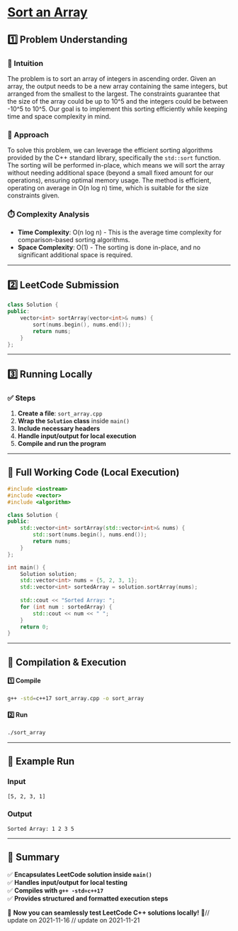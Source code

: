 # **[Sort an Array](https://leetcode.com/problems/sort-an-array/description/)**  

## **1️⃣ Problem Understanding**  
### **📌 Intuition**  
The problem is to sort an array of integers in ascending order. Given an array, the output needs to be a new array containing the same integers, but arranged from the smallest to the largest. The constraints guarantee that the size of the array could be up to 10^5 and the integers could be between -10^5 to 10^5. Our goal is to implement this sorting efficiently while keeping time and space complexity in mind.

### **🚀 Approach**  
To solve this problem, we can leverage the efficient sorting algorithms provided by the C++ standard library, specifically the `std::sort` function. The sorting will be performed in-place, which means we will sort the array without needing additional space (beyond a small fixed amount for our operations), ensuring optimal memory usage. The method is efficient, operating on average in O(n log n) time, which is suitable for the size constraints given.

### **⏱️ Complexity Analysis**  
- **Time Complexity**: O(n log n) - This is the average time complexity for comparison-based sorting algorithms.
- **Space Complexity**: O(1) - The sorting is done in-place, and no significant additional space is required.

---  

## **2️⃣ LeetCode Submission**  
```cpp
class Solution {
public:
    vector<int> sortArray(vector<int>& nums) {
        sort(nums.begin(), nums.end());
        return nums;
    }
};
```  

---  

## **3️⃣ Running Locally**  
### **✅ Steps**  
1. **Create a file**: `sort_array.cpp`  
2. **Wrap the `Solution` class** inside `main()`  
3. **Include necessary headers**  
4. **Handle input/output for local execution**  
5. **Compile and run the program**  

---  

## **📝 Full Working Code (Local Execution)**  
```cpp
#include <iostream>
#include <vector>
#include <algorithm>

class Solution {
public:
    std::vector<int> sortArray(std::vector<int>& nums) {
        std::sort(nums.begin(), nums.end());
        return nums;
    }
};

int main() {
    Solution solution;
    std::vector<int> nums = {5, 2, 3, 1};
    std::vector<int> sortedArray = solution.sortArray(nums);
    
    std::cout << "Sorted Array: ";
    for (int num : sortedArray) {
        std::cout << num << " ";
    }
    return 0;
}
```  

---  

## **🔧 Compilation & Execution**  
#### **1️⃣ Compile**  
```bash
g++ -std=c++17 sort_array.cpp -o sort_array
```  

#### **2️⃣ Run**  
```bash
./sort_array
```  

---  

## **🎯 Example Run**  
### **Input**  
```
[5, 2, 3, 1]
```  
### **Output**  
```
Sorted Array: 1 2 3 5 
```  

---  

## **📌 Summary**  
✅ **Encapsulates LeetCode solution inside `main()`**  
✅ **Handles input/output for local testing**  
✅ **Compiles with `g++ -std=c++17`**  
✅ **Provides structured and formatted execution steps**  

🚀 **Now you can seamlessly test LeetCode C++ solutions locally!** 🚀// update on 2021-11-16
// update on 2021-11-21
